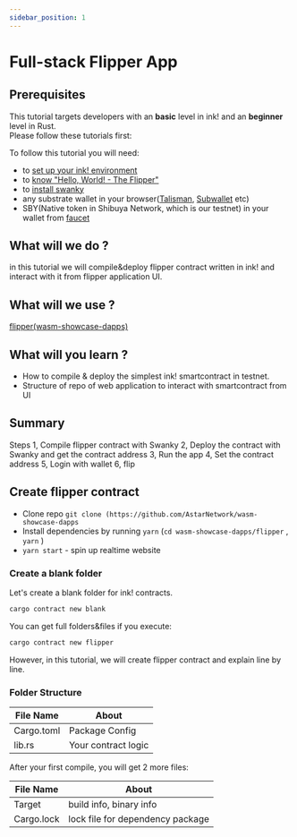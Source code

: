 ```yaml
---
sidebar_position: 1
---
```

# Full-stack Flipper App
## Prerequisites

This tutorial targets developers with an **basic** level in ink! and an **beginner** level in Rust.   
Please follow these tutorials first:

To follow this tutorial you will need:
- to [set up your ink! environment](../../XVM%20and%20WASM/setup_your_ink_environment.md)
- to [know "Hello, World! - The Flipper"](https://paritytech.github.io/ink/)
- to [install swanky](../../../wasm/sc-dev/swanky/)
- any substrate wallet in your browser([Talisman](https://www.talisman.xyz/), [Subwallet](https://subwallet.app/) etc)
- SBY(Native token in Shibuya Network, which is our testnet) in your wallet from [faucet](https://portal.astar.network/#/shibuya-testnet/assets)

## What will we do ?

in this tutorial we will compile&deploy flipper contract written in ink! and interact with it from flipper application UI.

## What will we use ?

[flipper(wasm-showcase-dapps)](https://github.com/AstarNetwork/wasm-showcase-dapps/tree/main/flipper)   

## What will you learn ?

- How to compile & deploy the simplest ink! smartcontract in testnet.
- Structure of repo of web application to interact with smartcontract from UI

## Summary

Steps
1, Compile flipper contract with Swanky
2, Deploy the contract with Swanky and get the contract address
3, Run the app
4, Set the contract address
5, Login with wallet
6, flip

## Create flipper contract

  - Clone repo `git clone (https://github.com/AstarNetwork/wasm-showcase-dapps`
  - Install dependencies by running `yarn` (`cd wasm-showcase-dapps/flipper` , `yarn` )
  - `yarn start` - spin up realtime website

### Create a blank folder

Let's create a blank folder for ink! contracts.
```rust
cargo contract new blank
```
You can get full folders&files if you execute:
```rust
cargo contract new flipper
```
However, in this tutorial, we will create flipper contract and explain line by line.

### Folder Structure
| File Name                                                                   | About                     |
|----------------------------------------------------------------------------|--------------------------------|
| Cargo.toml              | Package Config       |          
|  lib.rs |  Your contract logic |

After your first compile, you will get 2 more files:

| File Name                                                                   | About                     |
|----------------------------------------------------------------------------|--------------------------------|
| Target              | build info, binary info       |          
|  Cargo.lock |  lock file for dependency package |